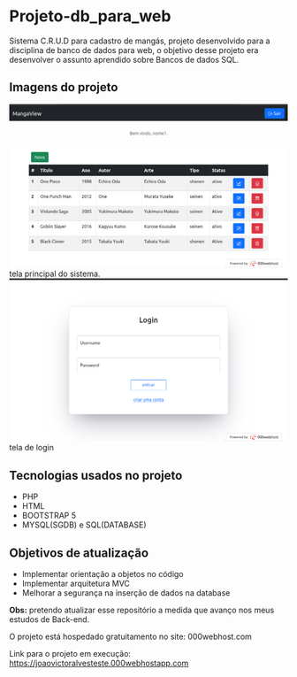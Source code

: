 # Projeto-db_para_web

Sistema C.R.U.D para cadastro de mangás, projeto desenvolvido para a disciplina de banco de dados para web, o objetivo desse projeto era desenvolver o assunto aprendido sobre Bancos de dados SQL. 

## Imagens do projeto  
![tela principal](assets/imgs/telaMain.png)
tela principal do sistema.
![tela principal](assets/imgs/telaLogin.png)
tela de login

## Tecnologias usados no projeto
* PHP
* HTML
* BOOTSTRAP 5
* MYSQL(SGDB) e SQL(DATABASE)

## Objetivos de atualização
* Implementar orientação a objetos no código
* Implementar arquitetura MVC
* Melhorar a segurança na inserção de dados na database

**Obs:** pretendo atualizar esse repositório a medida que avanço nos meus estudos de Back-end. 

O projeto está hospedado gratuitamento no site: 000webhost.com

Link para o projeto em execução: https://joaovictoralvesteste.000webhostapp.com
